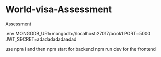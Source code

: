 # World-visa-Assessment
Assessment 

.env 
MONGODB_URI=mongodb://localhost:27017/book1
PORT=5000
JWT_SECRET=adadadadadaadad

use npm i and then npm start for backend npm run dev for the frontend 
